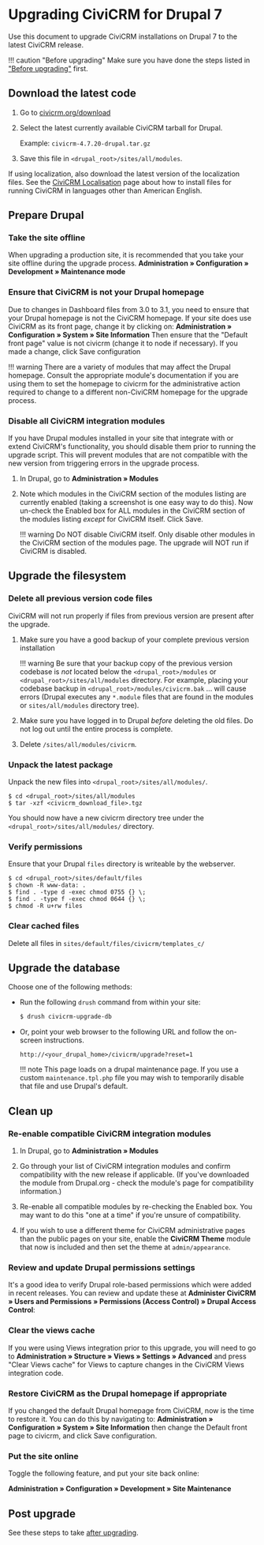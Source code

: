 # Upgrading CiviCRM for Drupal 7

Use this document to upgrade CiviCRM installations on Drupal 7 to the latest CiviCRM release.

!!! caution "Before upgrading"
    Make sure you have done the steps listed in ["Before upgrading"](/upgrade/index.md#before-upgrading) first.

## Download the latest code

1. Go to [civicrm.org/download](https://civicrm.org/download)
1. Select the latest currently available CiviCRM tarball for Drupal.

    Example: `civicrm-4.7.20-drupal.tar.gz`
    
1. Save this file in `<drupal_root>/sites/all/modules`.

If using localization, also download the latest version of the localization files. See the [CiviCRM Localisation](http://wiki.civicrm.org/confluence/display/CRMDOC40/CiviCRM+Localisation) page about how to install files for running CiviCRM in languages other than American English.

## Prepare Drupal

### Take the site offline

When upgrading a production site, it is recommended that you take your site offline during the upgrade process.
**Administration » Configuration » Development » Maintenance mode**

### Ensure that CiviCRM is not your Drupal homepage

Due to changes in Dashboard files from 3.0 to 3.1, you need to ensure that your Drupal homepage is not the CiviCRM homepage. If your site does use CiviCRM as its front page, change it by clicking on:
**Administration » Configuration » System » Site Information**
 Then ensure that the "Default front page" value is not civicrm (change it to node if necessary). If you made a change, click Save configuration

!!! warning
    There are a variety of modules that may affect the Drupal homepage. Consult the appropriate module's documentation if you are using them to set the homepage to civicrm for the administrative action required to change to a different non-CiviCRM homepage for the upgrade process.

### Disable all CiviCRM integration modules

If you have Drupal modules installed in your site that integrate with or extend CiviCRM's functionality, you should disable them prior to running the upgrade script. This will prevent modules that are not compatible with the new version from triggering errors in the upgrade process.

1. In Drupal, go to **Administration » Modules**

1. Note which modules in the CiviCRM section of the modules listing are currently enabled (taking a screenshot is one easy way to do this). Now un-check the Enabled box for ALL modules in the CiviCRM section of the modules listing _except_ for CiviCRM itself. Click Save.

    !!! warning
        Do NOT disable CiviCRM itself. Only disable other modules in the CiviCRM section of the modules page. The upgrade will NOT run if CiviCRM is disabled.

## Upgrade the filesystem

### Delete all previous version code files

CiviCRM will not run properly if files from previous version are present after the upgrade.

1. Make sure you have a good backup of your complete previous version installation

    !!! warning
        Be sure that your backup copy of the previous version codebase is _not_ located below the `<drupal_root>/modules` or `<drupal_root>/sites/all/modules` directory. For example, placing your codebase backup in `<drupal_root>/modules/civicrm.bak` ... will cause errors (Drupal executes any `*.module` files that are found in the modules or `sites/all/modules` directory tree).

1. Make sure you have logged in to Drupal _before_ deleting the old files. Do not log out until the entire process is complete.

1. Delete `/sites/all/modules/civicrm`.

### Unpack the latest package

Unpack the new files into `<drupal_root>/sites/all/modules/`.

```
$ cd <drupal_root>/sites/all/modules
$ tar -xzf <civicrm_download_file>.tgz
```

You should now have a new civicrm directory tree under the `<drupal_root>/sites/all/modules/` directory.

### Verify permissions

Ensure that your Drupal `files` directory is writeable by the webserver.

```
$ cd <drupal_root>/sites/default/files
$ chown -R www-data: .
$ find . -type d -exec chmod 0755 {} \;
$ find . -type f -exec chmod 0644 {} \;
$ chmod -R u+rw files
```

### Clear cached files

Delete all files in `sites/default/files/civicrm/templates_c/`

## Upgrade the database

Choose one of the following methods:

* Run the following `drush` command from within your site:

    ```bash
    $ drush civicrm-upgrade-db 
    ```

* Or, point your web browser to the following URL and follow the on-screen instructions.
    
    ```
    http://<your_drupal_home>/civicrm/upgrade?reset=1
    ```
    
    !!! note
        This page loads on a drupal maintenance page. If you use a custom `maintenance.tpl.php` file you may wish to temporarily disable that file and use Drupal's default.
    

## Clean up

### Re-enable compatible CiviCRM integration modules

1. In Drupal, go to **Administration » Modules**

1. Go through your list of CiviCRM integration modules and confirm compatibility with the new release if applicable. (If you've downloaded the module from Drupal.org - check the module's page for compatibility information.)

1. Re-enable all compatible modules by re-checking the Enabled box. You may want to do this "one at a time" if you're unsure of compatibility.

1. If you wish to use a different theme for CiviCRM administrative pages than the public pages on your site, enable the **CiviCRM Theme** module that now is included and then set the theme at `admin/appearance`.

### Review and update Drupal permissions settings

It's a good idea to verify Drupal role-based permissions which were added in recent releases. You can review and update these at **Administer CiviCRM » Users and Permissions » Permissions (Access Control) » Drupal Access Control**:

### Clear the views cache

If you were using Views integration prior to this upgrade, you will need to go to **Administration » Structure » Views » Settings » Advanced** and press "Clear Views cache" for Views to capture changes in the CiviCRM Views integration code.

### Restore CiviCRM as the Drupal homepage if appropriate

If you changed the default Drupal homepage from CiviCRM, now is the time to restore it. You can do this by navigating to:
**Administration » Configuration » System » Site Information**
 then change the Default front page to civicrm, and click Save configuration.

### Put the site online

Toggle the following feature, and put your site back online:

**Administration » Configuration » Development » Site Maintenance**

## Post upgrade

See these steps to take [after upgrading](/upgrade/index.md#after-upgrading).
